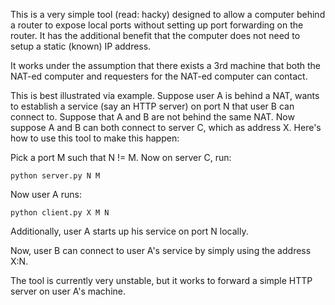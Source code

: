 This is a very simple tool (read: hacky) designed to allow a computer behind a
router to expose local ports without setting up port forwarding on the router.
It has the additional benefit that the computer does not need to setup a static
(known) IP address.

It works under the assumption that there exists a 3rd machine that both the
NAT-ed computer and requesters for the NAT-ed computer can contact.

This is best illustrated via example. Suppose user A is behind a NAT, wants to
establish a service (say an HTTP server) on port N that user B can connect to.
Suppose that A and B are not behind the same NAT. Now suppose A and B can both
connect to server C, which as address X. Here's how to use this tool to make
this happen:

Pick a port M such that N != M. Now on server C, run:

    python server.py N M

Now user A runs:

    python client.py X M N

Additionally, user A starts up his service on port N locally.

Now, user B can connect to user A's service by simply using the address X:N.

The tool is currently very unstable, but it works to forward a simple HTTP
server on user A's machine.
